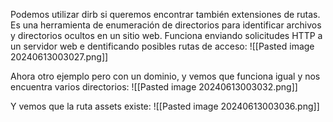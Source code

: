 Podemos utilizar dirb si queremos encontrar también extensiones de rutas. Es una herramienta de enumeración de directorios para identificar archivos y directorios ocultos en un sitio web. Funciona enviando solicitudes HTTP a un servidor web e dentificando posibles rutas de acceso:
![[Pasted image 20240613003027.png]]

Ahora otro ejemplo pero con un dominio, y vemos que funciona igual y nos encuentra varios directorios:
![[Pasted image 20240613003032.png]]

Y vemos que la ruta assets existe:
![[Pasted image 20240613003036.png]]
